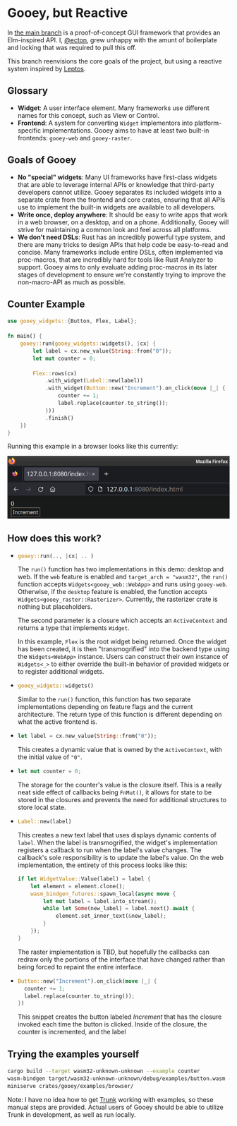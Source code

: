 # Gooey, but Reactive

In [the main branch](https://github.com/khonsulabs/gooey) is a proof-of-concept
GUI framework that provides an Elm-inspired API. I,
[@ecton](https://github.com/khonsulabs/ecton), grew unhappy with the amunt of
boilerplate and locking that was required to pull this off.

This branch reenvisions the core goals of the project, but using a reactive
system inspired by [Leptos](https://github.com/leptos-rs/leptos).

## Glossary

- **Widget**: A user interface element. Many frameworks use different names for
  this concept, such as View or Control.
- **Frontend**: A system for converting `Widget` implementors into
  platform-specific implementations. Gooey aims to have at least two built-in
  frontends: `gooey-web` and `gooey-raster`.

## Goals of Gooey

- **No "special" widgets**: Many UI frameworks have first-class widgets that are
  able to leverage internal APIs or knowledge that third-party developers cannot
  utilize. Gooey separates its included widgets into a separate crate from the
  frontend and core crates, ensuring that all APIs use to implement the built-in
  widgets are available to all developers.
- **Write once, deploy anywhere**: It should be easy to write apps that work in
  a web browser, on a desktop, and on a phone. Additionally, Gooey will strive for maintaining a common look and feel across all platforms.
- **We don't need DSLs**: Rust has an incredibly powerful type system, and there
  are many tricks to design APIs that help code be easy-to-read and concise.
  Many frameworks include entire DSLs, often implemented via proc-macros, that
  are incredibly hard for tools like Rust Analyzer to support. Gooey aims to
  only evaluate adding proc-macros in its later stages of development to ensure
  we're constantly trying to improve the non-macro-API as much as possible.

## Counter Example

```rust
use gooey_widgets::{Button, Flex, Label};

fn main() {
    gooey::run(gooey_widgets::widgets(), |cx| {
        let label = cx.new_value(String::from("0"));
        let mut counter = 0;

        Flex::rows(cx)
            .with_widget(Label::new(label))
            .with_widget(Button::new("Increment").on_click(move |_| {
                counter += 1;
                label.replace(counter.to_string());
            }))
            .finish()
    })
}
```

Running this example in a browser looks like this currently:

![Gooey Web Counter Demo](./counter-web.gif)

## How does this work?

- ```rust
  gooey::run(.., |cx| .. )
  ```

  The `run()` function has two implementations in this demo: desktop and web. If
  the `web` feature is enabled and `target_arch = "wasm32"`, the `run()`
  function accepts `Widgets<gooey_web::WebApp>` and runs using `gooey-web`.
  Otherwise, if the `desktop` feature is enabled, the function accepts
  `Widgets<gooey_raster::Rasterizer>`. Currently, the rasterizer crate is
  nothing but placeholders.

  The second parameter is a closure which accepts an `ActiveContext` and returns
  a type that implements `Widget`.

  In this example, `Flex` is the root widget being returned. Once the widget has
  been created, it is then "transmogrified" into the backend type using the
  `Widgets<WebApp>` instance. Users can construct their own instance of
  `Widgets<_>` to either override the built-in behavior of provided widgets or
  to register additional widgets.

- ```rust
  gooey_widgets::widgets()
  ```

  Similar to the `run()` function, this function has two separate implementations depending on feature flags and the current architecture. The return type of this function is different depending on what the active frontend is.

- ```rust
  let label = cx.new_value(String::from("0"));
  ```

  This creates a dynamic value that is owned by the `ActiveContext`, with the initial value of `"0"`.

- ```rust
  let mut counter = 0;
  ```

  The storage for the counter's value is the closure itself. This is a really
  neat side effect of callbacks being `FnMut()`, it allows for state to be
  stored in the closures and prevents the need for additional structures to
  store local state.

- ```rust
  Label::new(label)
  ```

  This creates a new text label that uses displays dynamic contents of `label`.
  When the label is transmogrified, the widget's implementation registers a
  callback to run when the label's value changes. The callback's sole responsibility is to update the label's value. On the web implementation, the entirety of this process looks like this:

  ```rust
  if let WidgetValue::Value(label) = label {
      let element = element.clone();
      wasm_bindgen_futures::spawn_local(async move {
          let mut label = label.into_stream();
          while let Some(new_label) = label.next().await {
              element.set_inner_text(&new_label);
          }
      });
  }
  ```

  The raster implementation is TBD, but hopefully the callbacks can redraw only the portions of the interface that have changed rather than being forced to repaint the entire interface.

- ```rust
  Button::new("Increment").on_click(move |_| {
    counter += 1;
    label.replace(counter.to_string());
  })
  ```

  This snippet creates the button labeled *Increment* that has the closure
  invoked each time the button is clicked. Inside of the closure, the counter is incremented, and the label

## Trying the examples yourself

```sh
cargo build --target wasm32-unknown-unknown --example counter
wasm-bindgen target/wasm32-unknown-unknown/debug/examples/button.wasm --target web --out-dir crates/gooey/examples/browser/pkg/
miniserve crates/gooey/examples/browser/
```

Note: I have no idea how to get [Trunk](https://trunkrs.dev/) working with
examples, so these manual steps are provided. Actual users of Gooey should be
able to utilize Trunk in development, as well as run locally.

